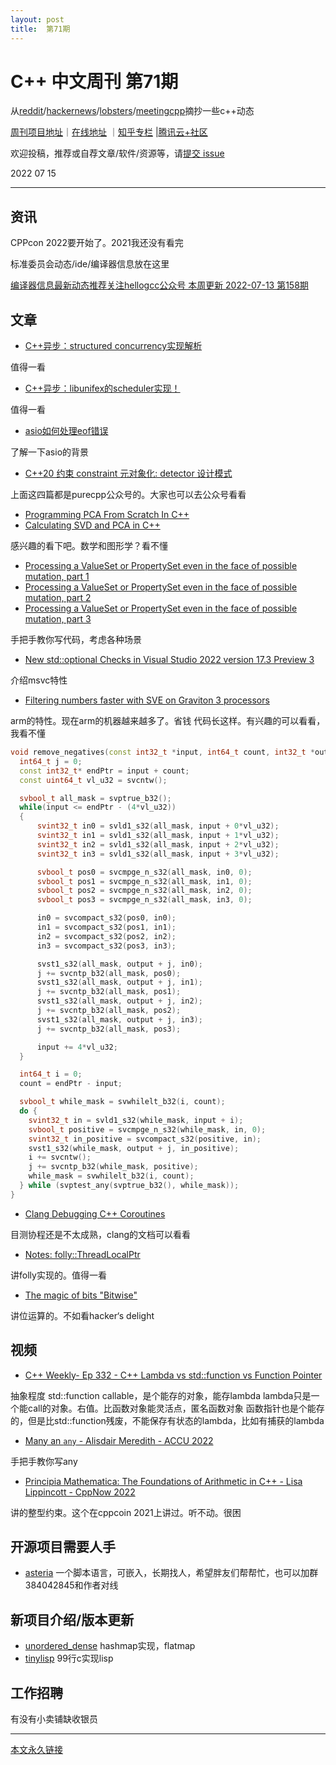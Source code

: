 ```yaml
---
layout: post
title:  第71期
---
```

# C++ 中文周刊 第71期

从[reddit](https://www.reddit.com/r/cpp/)/[hackernews](https://news.ycombinator.com/)/[lobsters](https://lobste.rs/)/[meetingcpp](https://www.meetingcpp.com/blog/blogroll/items/Meeting-Cpp-Blogroll-337.html)摘抄一些c++动态



[周刊项目地址](https://github.com/wanghenshui/cppweeklynews)｜[在线地址](https://wanghenshui.github.io/cppweeklynews/) ｜[知乎专栏](https://www.zhihu.com/column/jieyaren) |[腾讯云+社区](https://cloud.tencent.com/developer/column/92884)



欢迎投稿，推荐或自荐文章/软件/资源等，请[提交 issue](https://github.com/wanghenshui/cppweeklynews/issues)

2022 07 15

---

## 资讯

CPPcon 2022要开始了。2021我还没有看完

标准委员会动态/ide/编译器信息放在这里

[编译器信息最新动态推荐关注hellogcc公众号 本周更新 2022-07-13 第158期](https://github.com/hellogcc/osdt-weekly/blob/master/weekly-2022/2022-07-13.md)



## 文章

- [C++异步：structured concurrency实现解析](https://mp.weixin.qq.com/s/fnzuqT8LbneAPbxbwLDY1A?st=B8F4E33CCDEFA32C6F860FC741829EE624D8BB31D83729EB9293384F935C31D112052A4A22118CC1A63C259E48B147251E42C68850DA951176F4EA25C45BE31B1C1675C69774A851D10279FB74DC0CC9D764D5664E4DCDA9C1767EC9A0CC90EBE44AC07CDEB486337B892E3DB34C570D9206B9FE7CD3944ED51D022B545928C61D685D017953F795133206644D749152F63AFED373E3B6A8CA69D4906E42A6BE583FDF8F0CB252D4CCEBF01A10126393DCB944C73514758EB5F7C2C19C33D6EB38D3F2AF268A03772CD4A05123ECB70D&vid=1688850557715316&cst=0EDB5F344FBC65DC4293BA2A7AB0F77F1C9E30F8862C9E33A95B78C3A52B29F195A885C03F83B919795489B02B745099&deviceid=7cd8b283-1663-4180-9b21-44ee69551c54&version=4.0.8.90588&platform=mac)

值得一看

- [C++异步：libunifex的scheduler实现！](https://mp.weixin.qq.com/s?__biz=MzIxMzY5MzY4MQ==&mid=2247484519&idx=1&sn=52d6328b6afada62fe85da0eb3e19dc9&)

值得一看

- [asio如何处理eof错误](https://mp.weixin.qq.com/s?__biz=MzIxMzY5MzY4MQ==&mid=2247484517&idx=1&sn=5d7325eeb6d0812ab68c8bb002ebb515&chksm=97b3a1fba0c428ed516c98ac9435e03936060d4e462c30a903e9eecf2893b9f1b4bd21279e71)

了解一下asio的背景

- [C++20 约束 constraint 元对象化: detector 设计模式](https://mp.weixin.qq.com/s?__biz=MzIxMzY5MzY4MQ==&mid=2247484512&idx=1&sn=6d12435bf728b3df9c5b1217d6001c31&)

上面这四篇都是purecpp公众号的。大家也可以去公众号看看

- [Programming PCA From Scratch In C++](https://blog.demofox.org/2022/07/10/programming-pca-from-scratch-in-c/)
- [Calculating SVD and PCA in C++](https://blog.demofox.org/2022/07/12/calculating-svd-and-pca-in-c/)

感兴趣的看下吧。数学和图形学？看不懂

- [Processing a ValueSet or PropertySet even in the face of possible mutation, part 1](https://devblogs.microsoft.com/oldnewthing/20220712-00/?p=106858)
- [Processing a ValueSet or PropertySet even in the face of possible mutation, part 2](https://devblogs.microsoft.com/oldnewthing/20220713-00/?p=106861)
- [Processing a ValueSet or PropertySet even in the face of possible mutation, part 3](https://devblogs.microsoft.com/oldnewthing/20220714-00/?p=106864)

手把手教你写代码，考虑各种场景

- [New std::optional Checks in Visual Studio 2022 version 17.3 Preview 3](https://devblogs.microsoft.com/cppblog/new-stdoptional-checks-in-visual-studio-2022-version-17-3-preview-3/)

介绍msvc特性

- [Filtering numbers faster with SVE on Graviton 3 processors](https://lemire.me/blog/2022/07/14/filtering-numbers-faster-with-sve-on-amazon-graviton-3-processors/)

arm的特性。现在arm的机器越来越多了。省钱
代码长这样。有兴趣的可以看看，我看不懂
```cpp
void remove_negatives(const int32_t *input, int64_t count, int32_t *output) {
  int64_t j = 0;
  const int32_t* endPtr = input + count;
  const uint64_t vl_u32 = svcntw();

  svbool_t all_mask = svptrue_b32();
  while(input <= endPtr - (4*vl_u32))
  {
      svint32_t in0 = svld1_s32(all_mask, input + 0*vl_u32);
      svint32_t in1 = svld1_s32(all_mask, input + 1*vl_u32);
      svint32_t in2 = svld1_s32(all_mask, input + 2*vl_u32);
      svint32_t in3 = svld1_s32(all_mask, input + 3*vl_u32);

      svbool_t pos0 = svcmpge_n_s32(all_mask, in0, 0);
      svbool_t pos1 = svcmpge_n_s32(all_mask, in1, 0);
      svbool_t pos2 = svcmpge_n_s32(all_mask, in2, 0);
      svbool_t pos3 = svcmpge_n_s32(all_mask, in3, 0);

      in0 = svcompact_s32(pos0, in0);
      in1 = svcompact_s32(pos1, in1);
      in2 = svcompact_s32(pos2, in2);
      in3 = svcompact_s32(pos3, in3);

      svst1_s32(all_mask, output + j, in0);
      j += svcntp_b32(all_mask, pos0);
      svst1_s32(all_mask, output + j, in1);
      j += svcntp_b32(all_mask, pos1);
      svst1_s32(all_mask, output + j, in2);
      j += svcntp_b32(all_mask, pos2);
      svst1_s32(all_mask, output + j, in3);
      j += svcntp_b32(all_mask, pos3);

      input += 4*vl_u32;
  }

  int64_t i = 0;
  count = endPtr - input;

  svbool_t while_mask = svwhilelt_b32(i, count);
  do {
    svint32_t in = svld1_s32(while_mask, input + i);
    svbool_t positive = svcmpge_n_s32(while_mask, in, 0);
    svint32_t in_positive = svcompact_s32(positive, in);
    svst1_s32(while_mask, output + j, in_positive);
    i += svcntw();
    j += svcntp_b32(while_mask, positive);
    while_mask = svwhilelt_b32(i, count);
  } while (svptest_any(svptrue_b32(), while_mask));
}
```

- [Clang Debugging C++ Coroutines](https://clang.llvm.org/docs/DebuggingCoroutines.html)

目测协程还是不太成熟，clang的文档可以看看

- [Notes: folly::ThreadLocalPtr ](https://blog.mwish.me/2022/06/12/Notes-folly-ThreadLocalPtr/)


讲folly实现的。值得一看

- [The magic of bits "Bitwise"](https://antonio-cooler.gitbook.io/coolervoid-tavern/the-magic-of-bits-bitwise)

讲位运算的。不如看hacker‘s delight

## 视频

- [C++ Weekly- Ep 332 - C++ Lambda vs std::function vs Function Pointer](https://www.youtube.com/watch?v=aC-aAiS5Wuc)

抽象程度 std::function callable，是个能存的对象，能存lambda
lambda只是一个能call的对象。右值。比函数对象能灵活点，匿名函数对象
函数指针也是个能存的，但是比std::function残废，不能保存有状态的lambda，比如有捕获的lambda

- [Many an `any` - Alisdair Meredith - ACCU 2022](https://www.youtube.com/watch?v=kb0dSbVbJ-s)

手把手教你写any

- [Principia Mathematica: The Foundations of Arithmetic in C++ - Lisa Lippincott - CppNow 2022](https://www.youtube.com/watch?v=2OpcDKzrgtc)

讲的整型约束。这个在cppcoin 2021上讲过。听不动。很困



## 开源项目需要人手

- [asteria](https://github.com/lhmouse/asteria) 一个脚本语言，可嵌入，长期找人，希望胖友们帮帮忙，也可以加群384042845和作者对线


## 新项目介绍/版本更新

- [unordered_dense](https://github.com/martinus/unordered_dense) hashmap实现，flatmap
- [tinylisp](https://github.com/Robert-van-Engelen/tinylisp) 99行c实现lisp

## 工作招聘

有没有小卖铺缺收银员

---



[本文永久链接](https://wanghenshui.github.io/cppweeklynews/posts/071.html)
